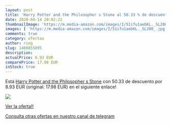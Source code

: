 ```yaml
---
layout: post
title: 'Harry Potter and the Philosopher s Stone al 50.33 % de descuento'
date: 2020-04-14 20:02:22
thumbnailImage: 'https://m.media-amazon.com/images/I/51ifu1aebKL._SL200_.jpg'
images: [ 'https://m.media-amazon.com/images/I/51ifu1aebKL._SL200_.jpg' ]
comments: true
category: ofertas
author: ring
slug: 1408855895
description:
actualPrice: 8.93 EUR
comparePrice: 17.98 EUR
inStock: true
---
```


Está [Harry Potter and the Philosopher s Stone](https://www.amazon.es/dp/1408855895/?tag=redken-21) con 50.33 de descuento por 8.93 EUR (original: 17.98 EUR) en el siguiente enlace!

[![](https://m.media-amazon.com/images/I/51ifu1aebKL._SL200_.jpg)](https://www.amazon.es/dp/1408855895/?tag=redken-21)

[Ver la oferta!!](https://www.amazon.es/dp/1408855895/?tag=redken-21)

[Consulta otras ofertas en nuestro canal de telegram](https://t.me/s/ofertas25)
